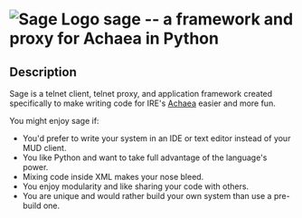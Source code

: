 ![Sage Logo](http://s9.postimage.org/oag560y4v/sage_logo_small2.png)
sage -- a framework and proxy for Achaea in Python
==================================================

## Description

Sage is a telnet client, telnet proxy, and application framework created specifically to make writing code for IRE's [Achaea](http://achaea.com) easier and more fun.

You might enjoy sage if:

* You'd prefer to write your system in an IDE or text editor instead of your MUD client.
* You like Python and want to take full advantage of the language's power.
* Mixing code inside XML makes your nose bleed.
* You enjoy modularity and like sharing your code with others.
* You are unique and would rather build your own system than use a pre-build one.
